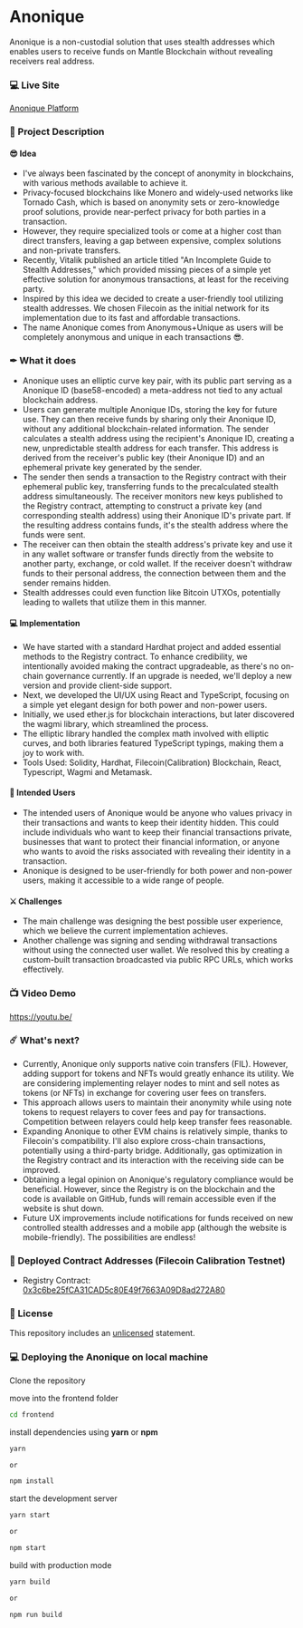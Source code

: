 # Anonique
Anonique is a non-custodial solution that uses stealth addresses which enables users to receive funds on Mantle Blockchain without revealing receivers real address.

### 💻 Live Site
[Anonique Platform]()

### 📝 Project Description

#### 😎 Idea
- I've always been fascinated by the concept of anonymity in blockchains, with various methods available to achieve it.
- Privacy-focused blockchains like Monero and widely-used networks like Tornado Cash, which is based on anonymity sets or zero-knowledge proof solutions, provide near-perfect privacy for both parties in a transaction.
- However, they require specialized tools or come at a higher cost than direct transfers, leaving a gap between expensive, complex solutions and non-private transfers.
- Recently, Vitalik published an article titled "An Incomplete Guide to Stealth Addresses," which provided missing pieces of a simple yet effective solution for anonymous transactions, at least for the receiving party.
- Inspired by this idea we decided to create a user-friendly tool utilizing stealth addresses. We chosen Filecoin as the initial network for its implementation due to its fast and affordable transactions.
- The name Anonique comes from Anonymous+Unique as users will be completely anonymous and unique in each transactions 😎.

### ✒ What it does
- Anonique uses an elliptic curve key pair, with its public part serving as a Anonique ID (base58-encoded) a meta-address not tied to any actual blockchain address.
- Users can generate multiple Anonique IDs, storing the key for future use. They can then receive funds by sharing only their Anonique ID, without any additional blockchain-related information. The sender calculates a stealth address using the recipient's Anonique ID, creating a new, unpredictable stealth address for each transfer. This address is derived from the receiver's public key (their Anonique ID) and an ephemeral private key generated by the sender.
- The sender then sends a transaction to the Registry contract with their ephemeral public key, transferring funds to the precalculated stealth address simultaneously. The receiver monitors new keys published to the Registry contract, attempting to construct a private key (and corresponding stealth address) using their Anonique ID's private part. If the resulting address contains funds, it's the stealth address where the funds were sent.
- The receiver can then obtain the stealth address's private key and use it in any wallet software or transfer funds directly from the website to another party, exchange, or cold wallet. If the receiver doesn't withdraw funds to their personal address, the connection between them and the sender remains hidden.
- Stealth addresses could even function like Bitcoin UTXOs, potentially leading to wallets that utilize them in this manner.

#### 💻 Implementation
- We have started with a standard Hardhat project and added essential methods to the Registry contract. To enhance credibility, we intentionally avoided making the contract upgradeable, as there's no on-chain governance currently. If an upgrade is needed, we'll deploy a new version and provide client-side support.
- Next, we developed the UI/UX using React and TypeScript, focusing on a simple yet elegant design for both power and non-power users. 
- Initially, we used ether.js for blockchain interactions, but later discovered the wagmi library, which streamlined the process.
- The elliptic library handled the complex math involved with elliptic curves, and both libraries featured TypeScript typings, making them a joy to work with.
- Tools Used: Solidity, Hardhat, Filecoin(Calibration) Blockchain, React, Typescript, Wagmi and Metamask.

#### 👥 Intended Users
- The intended users of Anonique would be anyone who values privacy in their transactions and wants to keep their identity hidden. This could include individuals who want to keep their financial transactions private, businesses that want to protect their financial information, or anyone who wants to avoid the risks associated with revealing their identity in a transaction.
- Anonique is designed to be user-friendly for both power and non-power users, making it accessible to a wide range of people.

#### ⚔ Challenges
- The main challenge was designing the best possible user experience, which we believe the current implementation achieves.
- Another challenge was signing and sending withdrawal transactions without using the connected user wallet. We resolved this by creating a custom-built transaction broadcasted via public RPC URLs, which works effectively.


### 📺 Video Demo
https://youtu.be/

### ☄️ What's next?
- Currently, Anonique only supports native coin transfers (FIL). However, adding support for tokens and NFTs would greatly enhance its utility. We are considering implementing relayer nodes to mint and sell notes as tokens (or NFTs) in exchange for covering user fees on transfers.
- This approach allows users to maintain their anonymity while using note tokens to request relayers to cover fees and pay for transactions. Competition between relayers could help keep transfer fees reasonable.
- Expanding Anonique to other EVM chains is relatively simple, thanks to Filecoin's compatibility. I'll also explore cross-chain transactions, potentially using a third-party bridge. Additionally, gas optimization in the Registry contract and its interaction with the receiving side can be improved.
- Obtaining a legal opinion on Anonique's regulatory compliance would be beneficial. However, since the Registry is on the blockchain and the code is available on GitHub, funds will remain accessible even if the website is shut down.
- Future UX improvements include notifications for funds received on new controlled stealth addresses and a mobile app (although the website is mobile-friendly). The possibilities are endless!


### 💪 Deployed Contract Addresses (Filecoin Calibration Testnet)
- Registry Contract: [0x3c6be25fCA31CAD5c80E49f7663A09D8ad272A80](https://calibration.filfox.info/en/address/0xe7F7067C9ECAB27c5F7f13E02b13eD50931f6D0f)

### 🚫 License
This repository includes an [unlicensed](http://unlicense.org/) statement.

### 💻 Deploying the Anonique on local machine

Clone the repository

move into the frontend folder

```sh
cd frontend
```

install dependencies using **yarn** or **npm**

```sh
yarn

or

npm install
```

start the development server
```sh
yarn start

or

npm start
```

build with production mode
```sh
yarn build

or

npm run build
```
